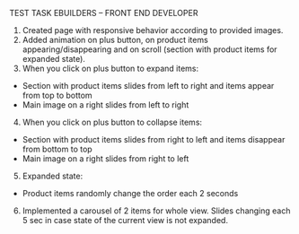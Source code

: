 TEST TASK EBUILDERS – FRONT END DEVELOPER
1. Created page with responsive behavior according to provided images.
2. Added animation on plus button, on product items appearing/disappearing and on scroll
  (section with product items for expanded state).
3. When you click on plus button to expand items:
  - Section with product items slides from left to right and items appear from top
    to bottom
  - Main image on a right slides from left to right
4. When you click on plus button to collapse items:
  - Section with product items slides from right to left and items disappear from
    bottom to top
  - Main image on a right slides from right to left
5. Expanded state:
  - Product items randomly change the order each 2 seconds
6. Implemented a carousel of 2 items for whole view. Slides changing each 5 sec in
case state of the current view is not expanded. 
